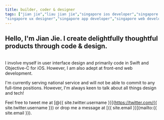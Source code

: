 ```yaml
---
title: builder, coder & designer
tags: ["jian jie","liau jian jie","singapore ios developer","singapore swift developer","singapore ui designer",
"singapore ux designer","singapore app developer","singapore web developer","swift","objective-c","coder","programmer"]
---
```

## Hello, I'm Jian Jie. I create delightfully thoughtful products through code & design.
<br/>
I involve myself in user interface design and primarily code in Swift and Objective-C for iOS. However, I am also 
adept at front-end web development.

I'm currently serving national service and will not be able to commit to any full-time positions. However, I'm always 
keen to talk about all things design and tech!

Feel free to tweet me at [@{{ site.twitter.username }}](https://twitter.com/{{ site.twitter.username }}) or drop me 
a message at [{{ site.email }}](mailto:{{ site.email }}).
